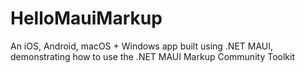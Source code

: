 # HelloMauiMarkup
 An iOS, Android, macOS + Windows app built using .NET MAUI, demonstrating how to use the .NET MAUI Markup Community Toolkit
